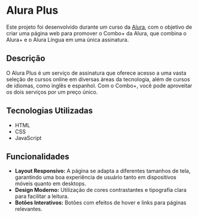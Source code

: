 # Alura Plus

Este projeto foi desenvolvido durante um curso da [Alura](https://www.alura.com.br/), com o objetivo de criar uma página web para promover o Combo+ da Alura, que combina o Alura+ e o Alura Língua em uma única assinatura.

## Descrição

O Alura Plus é um serviço de assinatura que oferece acesso a uma vasta seleção de cursos online em diversas áreas da tecnologia, além de cursos de idiomas, como inglês e espanhol. Com o Combo+, você pode aproveitar os dois serviços por um preço único.

## Tecnologias Utilizadas

- HTML
- CSS
- JavaScript

## Funcionalidades

- **Layout Responsivo:** A página se adapta a diferentes tamanhos de tela, garantindo uma boa experiência de usuário tanto em dispositivos móveis quanto em desktops.
- **Design Moderno:** Utilização de cores contrastantes e tipografia clara para facilitar a leitura.
- **Botões Interativos:** Botões com efeitos de hover e links para páginas relevantes.

